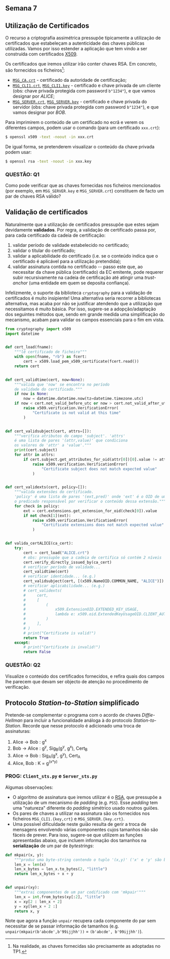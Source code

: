 ## Semana 7 

## Utilização de Certificados

O recurso a criptografia assimétrica pressupõe tipicamente a utilização de certificados que estabeleçam a autenticidade das chaves públicas utilizadas. Vamos por isso estender a aplicação que tem vindo a ser construída com certificados [X509](https://cryptography.io/en/latest/x509/reference/#cryptography.x509.Certificate).

Os certificados que iremos utilizar irão conter chaves RSA. Em concreto, são fornecidos os ficheiros[^1]:
* [`MSG_CA.crt`](projCA/MSG_CA.crt) - certificado da autoridade de certificação;
* [`MSG_CLI1.crt`](projCA/MSG_CLI1.crt), [`MSG_CLI1.key`](projCA/MSG_CLI1.key) - certificado e chave privada de um cliente (obs: chave privada protegida com password `b"1234"`), e que vamos designar por *ALICE*;
* [`MSG_SERVER.crt`](projCA/MSG_SERVER.crt), [`MSG_SERVER.key`](projCA/MSG_SERVER.key) - certificado e chave privada do servidor (obs: chave privada protegida com password `b"1234"`), e que vamos designar por *BOB*.

[^1]: Na realidade, as chaves fornecidas são precisamente as adoptadas no TP1.

Para imprimirem o conteúdo de um certificado no ecrã e verem os diferentes campos, podem usar o comando (para um certificado `xxx.crt`):

```bash
$ openssl x509 -text -noout -in xxx.crt
```

De igual forma, se pretenderem visualizar o conteúdo da chave privada podem usar:

```bash
$ openssl rsa -text -noout -in xxx.key 
```

### QUESTÃO: Q1

Como pode verificar que as chaves fornecidas nos ficheiros mencionados (por exemplo, em `MSG_SERVER.key` e `MSG_SERVER.crt`) constituem de facto um par de chaves RSA válido?

## Validação de certificados

Naturalmente que a utilização de certificados pressupõe que estes sejam devidamente **validados**. Por regra, a validação de certificado passa por, para cada certificado da cadeia de certificação:
 1. validar período de validade estabelecido no certificado;
 1. validar o titular do certificado;
 1. validar a aplicabilidade do certificado (i.e. se o conteúdo indica que o certificado é aplicável para a utilização pretendida);
 1. validar assinatura contida no certificado -- passo este que, ao necessitar da chave pública (certificado) da EC emitente, pode requerer subir recursivamente na cadeia de certificação até atingir uma *trust-anchor* (uma entidade em quem se deposita confiança).

Infelizmente, o suporte da biblioteca `cryptography` para a validação de certificados é muito insipiente! Uma alternativa seria recorrer a bibliotecas alternativa, mas acaba por não se justificar atendendo que a utilização que necessitamos é muito básica. Por isso, sugere-se a adopção/adaptação dos seguintes métodos que, sendo em grande medida uma simplificação do mecanismo, acabam para validar os campos essenciais para o fim em vista.

```py
from cryptography import x509
import datetime


def cert_load(fname):
    """lê certificado de ficheiro"""
    with open(fname, "rb") as fcert:
        cert = x509.load_pem_x509_certificate(fcert.read())
    return cert


def cert_validtime(cert, now=None):
    """valida que 'now' se encontra no período
    de validade do certificado."""
    if now is None:
        now = datetime.datetime.now(tz=datetime.timezone.utc)
    if now < cert.not_valid_before_utc or now > cert.not_valid_after_utc:
        raise x509.verification.VerificationError(
            "Certificate is not valid at this time"
        )


def cert_validsubject(cert, attrs=[]):
    """verifica atributos do campo 'subject'. 'attrs'
    é uma lista de pares '(attr,value)' que condiciona
    os valores de 'attr' a 'value'."""
    print(cert.subject)
    for attr in attrs:
        if cert.subject.get_attributes_for_oid(attr[0])[0].value != attr[1]:
            raise x509.verification.VerificationError(
                "Certificate subject does not match expected value"
            )


def cert_validexts(cert, policy=[]):
    """valida extensões do certificado.
    'policy' é uma lista de pares '(ext,pred)' onde 'ext' é o OID de uma extensão e 'pred'
    o predicado responsável por verificar o conteúdo dessa extensão."""
    for check in policy:
        ext = cert.extensions.get_extension_for_oid(check[0]).value
        if not check[1](ext):
            raise x509.verification.VerificationError(
                "Certificate extensions does not match expected value"
            )


def valida_certALICE(ca_cert):
    try:
        cert = cert_load("ALICE.crt")
        # obs: pressupõe que a cadeia de certifica só contém 2 níveis
        cert.verify_directly_issued_by(ca_cert)
        # verificar período de validade...
        cert_validtime(cert)
        # verificar identidade... (e.g.)
        cert_validsubject(cert, [(x509.NameOID.COMMON_NAME, "ALICE")])
        # verificar aplicabilidade... (e.g.)
        # cert_validexts(
        #     cert,
        #     [
        #         (
        #             x509.ExtensionOID.EXTENDED_KEY_USAGE,
        #             lambda e: x509.oid.ExtendedKeyUsageOID.CLIENT_AUTH in e,
        #         )
        #     ],
        # )
        # print("Certificate is valid!")
        return True
    except:
        # print("Certificate is invalid!")
        return False
```

### QUESTÃO: Q2

Visualize o conteúdo dos certificados fornecidos, e refira quais dos campos lhe parecem que devam ser objecto de atenção no procedimento de verificação.

## Protocolo *Station-to-Station* simplificado

Pretende-se complementar o programa com o acordo de chaves *Diffie-Hellman* para incluir a funcionalidade
análoga à do protocolo *Station-to-Station*. Recorde que nesse protocolo é adicionado uma troca de assinaturas:

1. Alice → Bob : g<sup>x</sup>
1. Bob → Alice : g<sup>y</sup>, Sig<sub>B</sub>(g<sup>y</sup>, g<sup>x</sup>), Cert<sub>B</sub>
1. Alice → Bob :  Sig<sub>A</sub>(g<sup>x</sup>, g<sup>y</sup>), Cert<sub>A</sub>
1. Alice, Bob : K = g<sup>(x*y)</sup>

### PROG: `Client_sts.py` e `Server_sts.py`

Algumas observações:
 * O algoritmo de assinatura que iremos utilizar é o [RSA](https://cryptography.io/en/latest/hazmat/primitives/asymmetric/rsa/#signing), que pressupõe a utilização de um mecanismo de *padding* (e.g. `PSS`). Esse *padding* tem uma "natureza" diferente do *padding* simétrico usado noutros guiões.
 * Os pares de chaves a utilizar na assinatura são os fornecidos nos ficheiros `MSG_CLI1.{key,crt}` e `MSG_SERVER.{key.crt}`.
 * Uma possível dificuldade neste guião resulta de gerir a troca de mensagens envolvendo várias componentes cujos tamanhos não são fáceis de prever. Para isso, sugere-se que utilizem as funções apresentadas abaixo, que incluem informação dos tamanhos na **serialização** de um par de *bytestrings*:

``` py
def mkpair(x, y):
    """produz uma byte-string contendo o tuplo '(x,y)' ('x' e 'y' são byte-strings)"""
    len_x = len(x)
    len_x_bytes = len_x.to_bytes(2, "little")
    return len_x_bytes + x + y


def unpair(xy):
    """extrai componentes de um par codificado com 'mkpair'"""
    len_x = int.from_bytes(xy[:2], "little")
    x = xy[2 : len_x + 2]
    y = xy[len_x + 2 :]
    return x, y
```

  Note que agora a função `unpair` recupera cada componente do par sem necessitar de se passar informação de tamanhos (e.g. `unpair(mkpair(b'abcde',b'99ijjhh'))` = `(b'abcde', b'99ijjhh')`).

